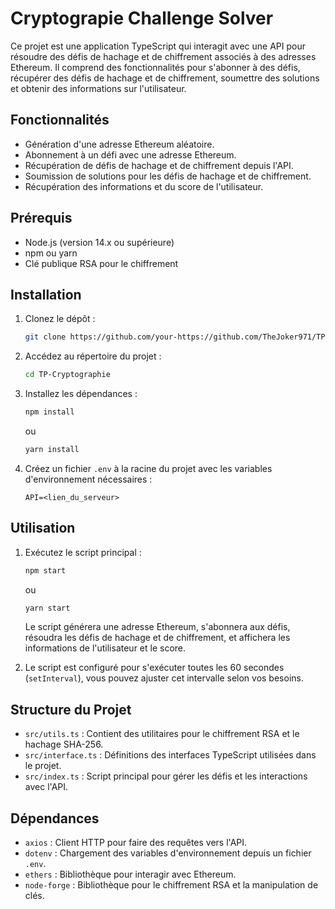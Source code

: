 # Cryptograpie Challenge Solver

Ce projet est une application TypeScript qui interagit avec une API pour résoudre des défis de hachage et de chiffrement associés à des adresses Ethereum. Il comprend des fonctionnalités pour s'abonner à des défis, récupérer des défis de hachage et de chiffrement, soumettre des solutions et obtenir des informations sur l'utilisateur.

## Fonctionnalités

- Génération d'une adresse Ethereum aléatoire.
- Abonnement à un défi avec une adresse Ethereum.
- Récupération de défis de hachage et de chiffrement depuis l'API.
- Soumission de solutions pour les défis de hachage et de chiffrement.
- Récupération des informations et du score de l'utilisateur.

## Prérequis

- Node.js (version 14.x ou supérieure)
- npm ou yarn
- Clé publique RSA pour le chiffrement

## Installation

1. Clonez le dépôt :

    ```bash
    git clone https://github.com/your-https://github.com/TheJoker971/TP-Cryptographie.git
    ```

2. Accédez au répertoire du projet :

    ```bash
    cd TP-Cryptographie
    ```

3. Installez les dépendances :

    ```bash
    npm install
    ```

   ou

    ```bash
    yarn install
    ```

4. Créez un fichier `.env` à la racine du projet avec les variables d'environnement nécessaires :

    ```env
    API=<lien_du_serveur>
    ```

## Utilisation

1. Exécutez le script principal :

    ```bash
    npm start
    ```

   ou

    ```bash
    yarn start
    ```

   Le script générera une adresse Ethereum, s'abonnera aux défis, résoudra les défis de hachage et de chiffrement, et affichera les informations de l'utilisateur et le score.

2. Le script est configuré pour s'exécuter toutes les 60 secondes (`setInterval`), vous pouvez ajuster cet intervalle selon vos besoins.

## Structure du Projet

- `src/utils.ts` : Contient des utilitaires pour le chiffrement RSA et le hachage SHA-256.
- `src/interface.ts` : Définitions des interfaces TypeScript utilisées dans le projet.
- `src/index.ts` : Script principal pour gérer les défis et les interactions avec l'API.

## Dépendances

- `axios` : Client HTTP pour faire des requêtes vers l'API.
- `dotenv` : Chargement des variables d'environnement depuis un fichier `.env`.
- `ethers` : Bibliothèque pour interagir avec Ethereum.
- `node-forge` : Bibliothèque pour le chiffrement RSA et la manipulation de clés.




